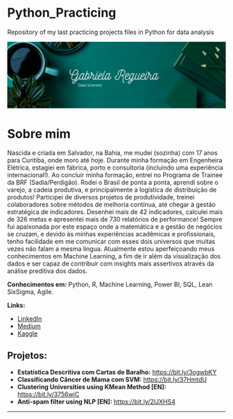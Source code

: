 # Python_Practicing
Repository of my last practicing projects files in Python for data analysis

<p align="center">
  <img src="Simple Work LinkedIn Banner.png" >
</p>

# Sobre mim

Nascida e criada em Salvador, na Bahia, me mudei (sozinha) com 17 anos para Curitiba, onde moro até hoje. Durante minha formação em Engenheira Elétrica, estagiei em fábrica, porto e consultoria (incluindo uma experiência internacional!).
Ao concluir minha formação, entrei no Programa de Trainee da BRF (Sadia/Perdigão). Rodei o Brasil de ponta a ponta, aprendi sobre o varejo, a cadeia produtiva, e principalmente a logística de distribuição de produtos! Participei de diversos projetos de produtividade, treinei colaboradores sobre métodos de melhoria contínua, até chegar à gestão estratégica de indicadores. 
Desenhei mais de 42 indicadores, calculei mais de 326 metas e apresentei mais de 730 relatórios de performance!
Sempre fui apaixonada por este espaço onde a matemática e a gestão de negócios se cruzam, e devido às minhas experiências acadêmicas e profissionais, tenho facilidade em me comunicar com esses dois universos que muitas vezes não falam a mesma língua.
Atualmente estou aperfeiçoando meus conhecimentos em Machine Learning, a fim de ir além da visualização dos dados e ser capaz de contribuir com insights mais assertivos através da análise preditiva dos dados.

**Conhecimentos em:** Python, R, Machine Learning, Power BI, SQL, Lean SixSigma, Agile.

**Links:**
* [LinkedIn](https://www.linkedin.com/in/gabriela-regueira)
* [Medium](https://www.medium.com/@gabrielareg)
* [Kaggle](https://www.kaggle.com/gabrielasantos2103)


## Projetos:

* **Estatística Descritiva com Cartas de Baralho:** https://bit.ly/3ogwbKY
* **Classificando Câncer de Mama com SVM:** https://bit.ly/37HmtdU
* **Clustering Universities using KMean Method [EN]:** https://bit.ly/3756wiC
* **Anti-spam filter using NLP [EN]:** https://bit.ly/2IJXHS4
---

